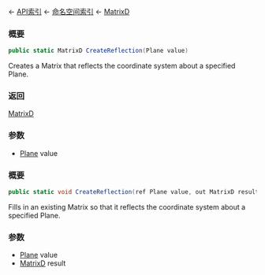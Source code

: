 ← [API索引](Api-Index) ← [命名空间索引](Namespace-Index) ← [MatrixD](VRageMath.MatrixD)

### 概要

```csharp
public static MatrixD CreateReflection(Plane value)
```

Creates a Matrix that reflects the coordinate system about a specified Plane.

### 返回

[MatrixD](VRageMath.MatrixD)

### 参数

* [Plane](VRageMath.Plane) value
### 概要

```csharp
public static void CreateReflection(ref Plane value, out MatrixD result)
```

Fills in an existing Matrix so that it reflects the coordinate system about a specified Plane.

### 参数

* [Plane](VRageMath.Plane) value
* [MatrixD](VRageMath.MatrixD) result
